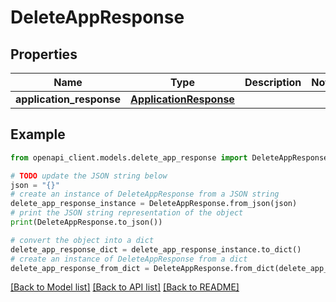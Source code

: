 # DeleteAppResponse


## Properties

Name | Type | Description | Notes
------------ | ------------- | ------------- | -------------
**application_response** | [**ApplicationResponse**](ApplicationResponse.md) |  | 

## Example

```python
from openapi_client.models.delete_app_response import DeleteAppResponse

# TODO update the JSON string below
json = "{}"
# create an instance of DeleteAppResponse from a JSON string
delete_app_response_instance = DeleteAppResponse.from_json(json)
# print the JSON string representation of the object
print(DeleteAppResponse.to_json())

# convert the object into a dict
delete_app_response_dict = delete_app_response_instance.to_dict()
# create an instance of DeleteAppResponse from a dict
delete_app_response_from_dict = DeleteAppResponse.from_dict(delete_app_response_dict)
```
[[Back to Model list]](../README.md#documentation-for-models) [[Back to API list]](../README.md#documentation-for-api-endpoints) [[Back to README]](../README.md)


